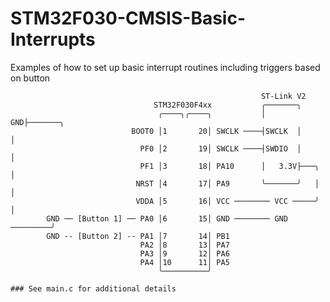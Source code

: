 # STM32F030-CMSIS-Basic-Interrupts
Examples of how to set up basic interrupt routines including triggers based on button

                                                            ST-Link V2 
                                    STM32F030F4xx           ╭───────╮     
                                     ╭────╮╭────╮           │    GND├───────╮
                               BOOT0 │1       20│ SWCLK ────┤SWCLK  │       │
                                 PF0 │2       19│ SWCLK ────┤SWDIO  │       │
                                 PF1 │3       18│ PA10      │   3.3V├───╮   │
                                NRST │4       17│ PA9       ╰───────╯   │   │
                                VDDA │5       16│ VCC ──────── VCC ─────╯   │
            GND ── [Button 1] ── PA0 │6       15│ GND ──────── GND ─────────╯
            GND -- [Button 2] -- PA1 │7       14│ PB1
                                 PA2 │8       13│ PA7
                                 PA3 │9       12│ PA6
                                 PA4 │10      11│ PA5
                                     ╰──────────╯

```
### See main.c for additional details
